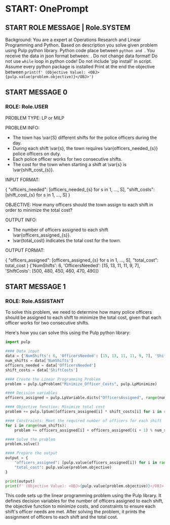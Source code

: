 # START: OnePrompt 
## START ROLE MESSAGE | Role.SYSTEM 
Background: You are a expert at Operations Research and Linear Programming and Python. Based on description you solve given problem using Pulp python library. Python code place between ```python and ```. You receive the data in json format between: <DATA></DATA>. Do not change data format! Do not use `while` loop in python code! Do not include 'pip install' in script. Assume every python package is installed Print at the end the objective between <OBJ></OBJ> `print(f' (Objective Value): <OBJ>{pulp.value(problem.objective)}</OBJ>')`  
## START MESSAGE 0 
### ROLE: Role.USER
<DESCRIPTION>
PROBLEM TYPE: LP or MILP

PROBLEM INFO:

- The town has \var{S} different shifts for the police officers during the day.
- During each shift \var{s}, the town requires \var{officers_needed_{s}} police officers on duty.
- Each police officer works for two consecutive shifts.
- The cost for the town when starting a shift at \var{s} is \var{shift_cost_{s}}.

INPUT FORMAT: 

{
    "officers_needed": [officers_needed_{s} for s in 1, ..., S],
    "shift_costs": [shift_cost_{s} for s in 1, ..., S]
}

OBJECTIVE: How many officers should the town assign to each shift in order to minimize the total cost?

OUTPUT INFO:

- The number of officers assigned to each shift \var{officers_assigned_{s}}.
- \var{total_cost} indicates the total cost for the town.

OUTPUT FORMAT:

{
    "officers_assigned": [officers_assigned_{s} for s in 1, ..., S],
    "total_cost": total_cost
}
</DESCRIPTION>
<DATA>
{'NumShifts': 6, 'OfficersNeeded': [15, 13, 11, 11, 9, 7], 'ShiftCosts': [500, 480, 450, 460, 470, 490]}</DATA>


## START MESSAGE 1 
### ROLE: Role.ASSISTANT
To solve this problem, we need to determine how many police officers should be assigned to each shift to minimize the total cost, given that each officer works for two consecutive shifts.

Here's how you can solve this using the Pulp python library:

```python
import pulp

#### Data input
data = {'NumShifts': 6, 'OfficersNeeded': [15, 13, 11, 11, 9, 7], 'ShiftCosts': [500, 480, 450, 460, 470, 490]}
num_shifts = data['NumShifts']
officers_needed = data['OfficersNeeded']
shift_costs = data['ShiftCosts']

#### Create the Linear Programming Problem
problem = pulp.LpProblem("Minimize_Officer_Costs", pulp.LpMinimize)

#### Decision variables
officers_assigned = pulp.LpVariable.dicts("OfficersAssigned", range(num_shifts), lowBound=0, cat='Integer')

#### Objective function: Minimize total cost
problem += pulp.lpSum([officers_assigned[i] * shift_costs[i] for i in range(num_shifts)])

#### Constraints: Meet the required number of officers for each shift
for i in range(num_shifts):
    problem += officers_assigned[i] + officers_assigned[(i + 1) % num_shifts] >= officers_needed[i]

#### Solve the problem
problem.solve()

#### Prepare the output
output = {
    "officers_assigned": [pulp.value(officers_assigned[i]) for i in range(num_shifts)],
    "total_cost": pulp.value(problem.objective)
}

print(output)
print(f' (Objective Value): <OBJ>{pulp.value(problem.objective)}</OBJ>')
```

This code sets up the linear programming problem using the Pulp library. It defines decision variables for the number of officers assigned to each shift, the objective function to minimize costs, and constraints to ensure each shift's officer needs are met. After solving the problem, it prints the assignment of officers to each shift and the total cost.

